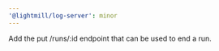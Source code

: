 ```yaml
---
'@lightmill/log-server': minor
---
```


Add the put /runs/:id endpoint that can be used to end a run.
